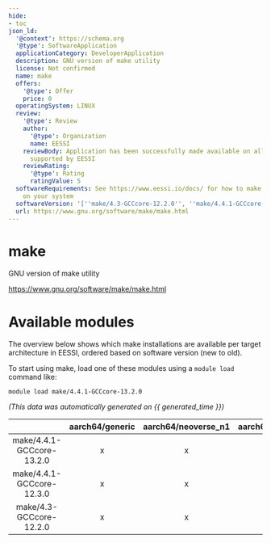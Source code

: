 ```yaml
---
hide:
- toc
json_ld:
  '@context': https://schema.org
  '@type': SoftwareApplication
  applicationCategory: DeveloperApplication
  description: GNU version of make utility
  license: Not confirmed
  name: make
  offers:
    '@type': Offer
    price: 0
  operatingSystem: LINUX
  review:
    '@type': Review
    author:
      '@type': Organization
      name: EESSI
    reviewBody: Application has been successfully made available on all architectures
      supported by EESSI
    reviewRating:
      '@type': Rating
      ratingValue: 5
  softwareRequirements: See https://www.eessi.io/docs/ for how to make EESSI available
    on your system
  softwareVersion: '[''make/4.3-GCCcore-12.2.0'', ''make/4.4.1-GCCcore-12.3.0'', ''make/4.4.1-GCCcore-13.2.0'']'
  url: https://www.gnu.org/software/make/make.html
---
```


make
====


GNU version of make utility

https://www.gnu.org/software/make/make.html
# Available modules


The overview below shows which make installations are available per target architecture in EESSI, ordered based on software version (new to old).

To start using make, load one of these modules using a `module load` command like:

```shell
module load make/4.4.1-GCCcore-13.2.0
```

*(This data was automatically generated on {{ generated_time }})*  

| |aarch64/generic|aarch64/neoverse_n1|aarch64/neoverse_v1|aarch64/nvidia/grace|x86_64/generic|x86_64/amd/zen2|x86_64/amd/zen3|x86_64/amd/zen4|x86_64/intel/haswell|x86_64/intel/sapphirerapids|x86_64/intel/skylake_avx512|
| :---: | :---: | :---: | :---: | :---: | :---: | :---: | :---: | :---: | :---: | :---: | :---: |
|make/4.4.1-GCCcore-13.2.0|x|x|x|x|x|x|x|x|x|x|x|
|make/4.4.1-GCCcore-12.3.0|x|x|x|x|x|x|x|x|x|x|x|
|make/4.3-GCCcore-12.2.0|x|x|x|x|x|x|x|x|x|x|x|
